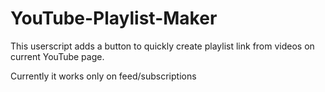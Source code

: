 # YouTube-Playlist-Maker

This userscript adds a button to quickly create playlist link from videos on current YouTube page.

Currently it works only on feed/subscriptions
